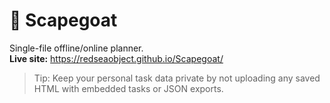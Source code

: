 # 🐐 Scapegoat
Single-file offline/online planner.  
**Live site:** https://redseaobject.github.io/Scapegoat/

> Tip: Keep your personal task data private by not uploading any saved HTML with embedded tasks or JSON exports.
